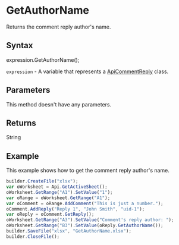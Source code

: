 # GetAuthorName

Returns the comment reply author's name.

## Syntax

expression.GetAuthorName();

`expression` - A variable that represents a [ApiCommentReply](../ApiCommentReply.md) class.

## Parameters

This method doesn't have any parameters.

## Returns

String

## Example

This example shows how to get the comment reply author's name.

```javascript
builder.CreateFile("xlsx");
var oWorksheet = Api.GetActiveSheet();
oWorksheet.GetRange("A1").SetValue("1");
var oRange = oWorksheet.GetRange("A1");
var oComment = oRange.AddComment("This is just a number.");
oComment.AddReply("Reply 1", "John Smith", "uid-1");
var oReply = oComment.GetReply();
oWorksheet.GetRange("A3").SetValue("Comment's reply author: ");
oWorksheet.GetRange("B3").SetValue(oReply.GetAuthorName());
builder.SaveFile("xlsx", "GetAuthorName.xlsx");
builder.CloseFile();
```